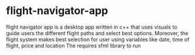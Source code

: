 # flight-navigator-app
flight navigator app is a desktop app written in c++ that uses visuals to guide users the different flight paths and select best options. Moreover, the flight system makes best selection for user using variables like date, time of flight, price and location
The requires sfml library to run
